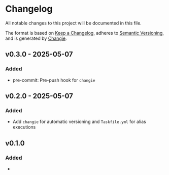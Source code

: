 # Changelog
All notable changes to this project will be documented in this file.

The format is based on [Keep a Changelog](https://keepachangelog.com/en/1.0.0/),
adheres to [Semantic Versioning](https://semver.org/spec/v2.0.0.html),
and is generated by [Changie](https://github.com/miniscruff/changie).


## v0.3.0 - 2025-05-07
### Added
* pre-commit: Pre-push hook for `changie`

## v0.2.0 - 2025-05-07
### Added
* Add `changie` for automatic versioning and `Taskfile.yml` for alias executions

## v0.1.0
### Added
* 

